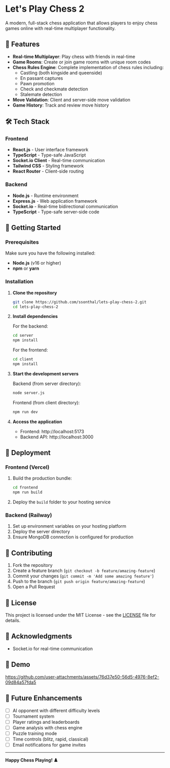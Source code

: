 # Let's Play Chess 2

A modern, full-stack chess application that allows players to enjoy chess games online with real-time multiplayer functionality.

## 🎯 Features

- **Real-time Multiplayer**: Play chess with friends in real-time
- **Game Rooms**: Create or join game rooms with unique room codes
- **Chess Rules Engine**: Complete implementation of chess rules including:
  - Castling (both kingside and queenside)
  - En passant captures
  - Pawn promotion
  - Check and checkmate detection
  - Stalemate detection
- **Move Validation**: Client and server-side move validation
- **Game History**: Track and review move history

## 🛠️ Tech Stack

### Frontend
- **React.js** - User interface framework
- **TypeScript** - Type-safe JavaScript
- **Socket.io Client** - Real-time communication
- **Tailwind CSS** - Styling framework
- **React Router** - Client-side routing

### Backend
- **Node.js** - Runtime environment
- **Express.js** - Web application framework
- **Socket.io** - Real-time bidirectional communication
- **TypeScript** - Type-safe server-side code

## 🚀 Getting Started

### Prerequisites

Make sure you have the following installed:
- **Node.js** (v16 or higher)
- **npm** or **yarn**

### Installation

1. **Clone the repository**
   ```bash
   git clone https://github.com/ssonthal/lets-play-chess-2.git
   cd lets-play-chess-2
   ```

2. **Install dependencies**
   
   For the backend:
   ```bash
   cd server
   npm install
   ```
   
   For the frontend:
   ```bash
   cd client
   npm install
   ```

3. **Start the development servers**
   
   Backend (from server directory):
   ```bash
   node server.js
   ```
   
   Frontend (from client directory):
   ```bash
   npm run dev
   ```

4. **Access the application**
   - Frontend: http://localhost:5173
   - Backend API: http://localhost:3000


## 🚀 Deployment

### Frontend (Vercel)
1. Build the production bundle:
   ```bash
   cd frontend
   npm run build
   ```
2. Deploy the `build` folder to your hosting service

### Backend (Railway)
1. Set up environment variables on your hosting platform
2. Deploy the server directory
3. Ensure MongoDB connection is configured for production

## 🤝 Contributing

1. Fork the repository
2. Create a feature branch (`git checkout -b feature/amazing-feature`)
3. Commit your changes (`git commit -m 'Add some amazing feature'`)
4. Push to the branch (`git push origin feature/amazing-feature`)
5. Open a Pull Request

## 📝 License

This project is licensed under the MIT License - see the [LICENSE](LICENSE) file for details.

## 🙏 Acknowledgments
- Socket.io for real-time communication

## 📸 Demo
https://github.com/user-attachments/assets/76d37e50-56d5-4976-8ef2-09d84a57fda5

## 🔮 Future Enhancements

- [ ] AI opponent with different difficulty levels
- [ ] Tournament system
- [ ] Player ratings and leaderboards
- [ ] Game analysis with chess engine
- [ ] Puzzle training mode
- [ ] Time controls (blitz, rapid, classical)
- [ ] Email notifications for game invites

---

**Happy Chess Playing! ♟️**
